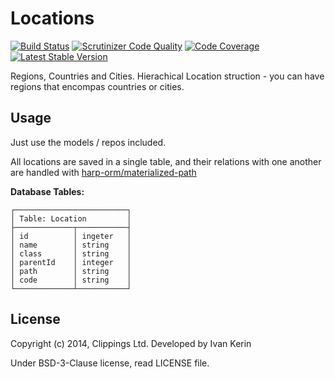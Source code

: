 Locations
=========

[![Build Status](https://travis-ci.org/harp-orm/locations.svg?branch=master)](https://travis-ci.org/harp-orm/locations)
[![Scrutinizer Code Quality](https://scrutinizer-ci.com/g/harp-orm/locations/badges/quality-score.png)](https://scrutinizer-ci.com/g/harp-orm/locations/)
[![Code Coverage](https://scrutinizer-ci.com/g/harp-orm/locations/badges/coverage.png)](https://scrutinizer-ci.com/g/harp-orm/locations/)
[![Latest Stable Version](https://poser.pugx.org/harp-orm/locations/v/stable.svg)](https://packagist.org/packages/harp-orm/locations)

Regions, Countries and Cities.
Hierachical Location struction - you can have regions that encompas countries or cities.

Usage
-----

Just use the models / repos included.

All locations are saved in a single table, and their relations with one another are handled with [harp-orm/materialized-path](https://github.com/harp-orm/materialized-path)

__Database Tables:__

```
┌─────────────────────────┐
│ Table: Location         │
├─────────────┬───────────┤
│ id          │ ingeter   │
│ name        │ string    │
│ class       │ string    │
│ parentId    │ integer   │
│ path        │ string    │
│ code        │ string    │
└─────────────┴───────────┘
```

License
-------

Copyright (c) 2014, Clippings Ltd. Developed by Ivan Kerin

Under BSD-3-Clause license, read LICENSE file.
